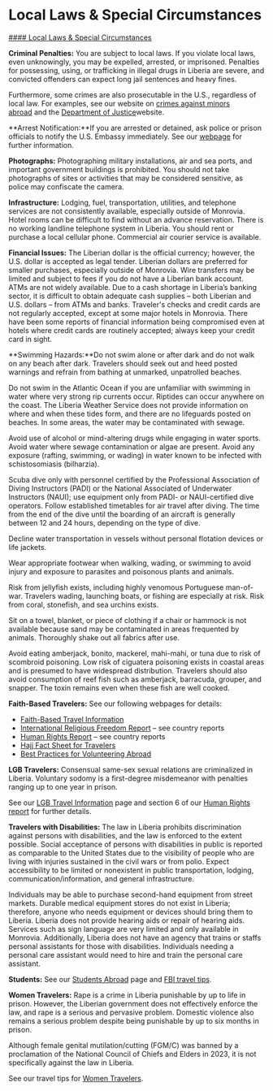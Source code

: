 # Local Laws & Special Circumstances

[#### Local Laws & Special Circumstances](javascript:void(0); "Local Laws & Special Circumstances")

**Criminal Penalties:** You are subject to local laws. If you violate local laws, even unknowingly, you may be expelled, arrested, or imprisoned. Penalties for possessing, using, or trafficking in illegal drugs in Liberia are severe, and convicted offenders can expect long jail sentences and heavy fines.

Furthermore, some crimes are also prosecutable in the U.S., regardless of local law. For examples, see our website on [crimes against minors abroad](https://travel.state.gov/content/travel/en/international-travel/emergencies/arrest-detention/crimes-against-minors.html) and the [Department of Justice](https://www.justice.gov/archives/jm/criminal-resource-manual-1617-extraterritorial-criminal-jurisdiction-18-usc-112-878-970-1116)website.

**Arrest Notification:**If you are arrested or detained, ask police or prison officials to notify the U.S. Embassy immediately. See our [webpage](https://travel.state.gov/content/travel/en/international-travel/emergencies/arrest-detention.html) for further information.

**Photographs:** Photographing military installations, air and sea ports, and important government buildings is prohibited. You should not take photographs of sites or activities that may be considered sensitive, as police may confiscate the camera.

**Infrastructure:** Lodging, fuel, transportation, utilities, and telephone services are not consistently available, especially outside of Monrovia. Hotel rooms can be difficult to find without an advance reservation. There is no working landline telephone system in Liberia. You should rent or purchase a local cellular phone. Commercial air courier service is available.

**Financial Issues:** The Liberian dollar is the official currency; however, the U.S. dollar is accepted as legal tender. Liberian dollars are preferred for smaller purchases, especially outside of Monrovia. Wire transfers may be limited and subject to fees if you do not have a Liberian bank account. ATMs are not widely available. Due to a cash shortage in Liberia’s banking sector, it is difficult to obtain adequate cash supplies – both Liberian and U.S. dollars – from ATMs and banks. Traveler's checks and credit cards are not regularly accepted, except at some major hotels in Monrovia. There have been some reports of financial information being compromised even at hotels where credit cards are routinely accepted; always keep your credit card in sight.

**Swimming Hazards:**Do not swim alone or after dark and do not walk on any beach after dark. Travelers should seek out and heed posted warnings and refrain from bathing at unmarked, unpatrolled beaches.

Do not swim in the Atlantic Ocean if you are unfamiliar with swimming in water where very strong rip currents occur. Riptides can occur anywhere on the coast. The Liberia Weather Service does not provide information on where and when these tides form, and there are no lifeguards posted on beaches. In some areas, the water may be contaminated with sewage.

Avoid use of alcohol or mind-altering drugs while engaging in water sports. Avoid water where sewage contamination or algae are present. Avoid any exposure (rafting, swimming, or wading) in water known to be infected with schistosomiasis (bilharzia).

Scuba dive only with personnel certified by the Professional Association of Diving Instructors (PADI) or the National Associated of Underwater Instructors (NAUI); use equipment only from PADI- or NAUI-certified dive operators. Follow established timetables for air travel after diving. The time from the end of the dive until the boarding of an aircraft is generally between 12 and 24 hours, depending on the type of dive.

Decline water transportation in vessels without personal flotation devices or life jackets.

Wear appropriate footwear when walking, wading, or swimming to avoid injury and exposure to parasites and poisonous plants and animals.

Risk from jellyfish exists, including highly venomous Portuguese man-of-war. Travelers wading, launching boats, or fishing are especially at risk. Risk from coral, stonefish, and sea urchins exists.

Sit on a towel, blanket, or piece of clothing if a chair or hammock is not available because sand may be contaminated in areas frequented by animals. Thoroughly shake out all fabrics after use.

Avoid eating amberjack, bonito, mackerel, mahi-mahi, or tuna due to risk of scombroid poisoning. Low risk of ciguatera poisoning exists in coastal areas and is presumed to have widespread distribution. Travelers should also avoid consumption of reef fish such as amberjack, barracuda, grouper, and snapper. The toxin remains even when these fish are well cooked.

**Faith-Based Travelers:** See our following webpages for details:

* [Faith-Based Travel Information](https://travel.state.gov/content/travel/en/international-travel/before-you-go/travelers-with-special-considerations/faith-based-travel.html)
* [International Religious Freedom Report](https://www.state.gov/international-religious-freedom-reports/) – see country reports
* [Human Rights Report](https://www.state.gov/reports-bureau-of-democracy-human-rights-and-labor/country-reports-on-human-rights-practices/) – see country reports
* [Hajj Fact Sheet for Travelers](https://travel.state.gov/content/travel/en/international-travel/before-you-go/travelers-with-special-considerations/hajj-umrah.html)
* [Best Practices for Volunteering Abroad](https://travel.state.gov/content/travel/en/international-travel/before-you-go/travelers-with-special-considerations/volunteering-abroad.html)

**LGB Travelers:** Consensual same-sex sexual relations are criminalized in Liberia. Voluntary sodomy is a first-degree misdemeanor with penalties ranging up to one year in prison.

See our [LGB Travel Information](https://travel.state.gov/content/travel/en/international-travel/before-you-go/travelers-with-special-considerations/lgbti.html) page and section 6 of our [Human Rights report](https://www.state.gov/reports-bureau-of-democracy-human-rights-and-labor/country-reports-on-human-rights-practices/) for further details.

**Travelers with Disabilities:** The law in Liberia prohibits discrimination against persons with disabilities, and the law is enforced to the extent possible. Social acceptance of persons with disabilities in public is reported as comparable to the United States due to the visibility of people who are living with injuries sustained in the civil wars or from polio. Expect accessibility to be limited or nonexistent in public transportation, lodging, communication/information, and general infrastructure.

Individuals may be able to purchase second-hand equipment from street markets. Durable medical equipment stores do not exist in Liberia; therefore, anyone who needs equipment or devices should bring them to Liberia. Liberia does not provide hearing aids or repair of hearing aids. Services such as sign language are very limited and only available in Monrovia. Additionally, Liberia does not have an agency that trains or staffs personal assistants for those with disabilities. Individuals needing a personal care assistant would need to hire and train the personal care assistant.

**Students:** See our [Students Abroad](https://travel.state.gov/content/travel/en/international-travel/before-you-go/travelers-with-special-considerations/students.html) page and [FBI travel tips](https://ucr.fbi.gov/investigate/counterintelligence/student-brochure).

**Women Travelers:** Rape is a crime in Liberia punishable by up to life in prison. However, the Liberian government does not effectively enforce the law, and rape is a serious and pervasive problem. Domestic violence also remains a serious problem despite being punishable by up to six months in prison.

Although female genital mutilation/cutting (FGM/C) was banned by a proclamation of the National Council of Chiefs and Elders in 2023, it is not specifically against the law in Liberia.

See our travel tips for [Women Travelers](https://travel.state.gov/content/travel/en/international-travel/before-you-go/travelers-with-special-considerations/women-travelers.html).